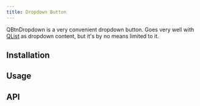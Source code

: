 ```yaml
---
title: Dropdown Button
---
```

QBtnDropdown is a very convenient dropdown button. Goes very well with [QList](/vue-components/lists-and-list-items) as dropdown content, but it's by no means limited to it.

## Installation
<doc-installation components="QBtnDropdown" />

## Usage

<doc-example title="Basic" file="QBtnDropdown/Basic" />

<doc-example title="Various Content" file="QBtnDropdown/VariousContent" />

<doc-example title="Split" file="QBtnDropdown/Split" />

<doc-example title="Custom Button" file="QBtnDropdown/CustomButton" />

<doc-example title="Using v-model" file="QBtnDropdown/Model" />

<doc-example title="Split and router link on main" file="QBtnDropdown/Link" />

## API
<doc-api file="QBtnDropdown" />
